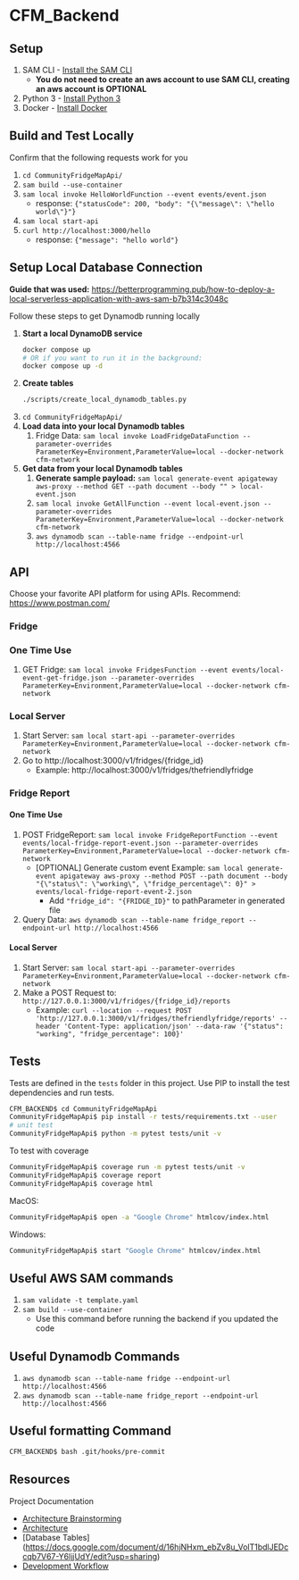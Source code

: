 # CFM_Backend

## Setup

1. SAM CLI - [Install the SAM CLI](https://docs.aws.amazon.com/serverless-application-model/latest/developerguide/serverless-sam-cli-install.html)
    * **You do not need to create an aws account to use SAM CLI, creating an aws account is OPTIONAL**
2. Python 3 - [Install Python 3](https://www.python.org/downloads/)
3. Docker - [Install Docker](https://docs.docker.com/get-docker/)

## Build and Test Locally

Confirm that the following requests work for you

1. `cd CommunityFridgeMapApi/`
2. `sam build --use-container`
3. `sam local invoke HelloWorldFunction --event events/event.json`
    * response: ```{"statusCode": 200, "body": "{\"message\": \"hello world\"}"}```
4. `sam local start-api`
5. `curl http://localhost:3000/hello`
    * response: ```{"message": "hello world"}```

## Setup Local Database Connection

**Guide that was used:** https://betterprogramming.pub/how-to-deploy-a-local-serverless-application-with-aws-sam-b7b314c3048c

Follow these steps to get Dynamodb running locally

1. **Start a local DynamoDB service**
    ```sh
    docker compose up
    # OR if you want to run it in the background:
    docker compose up -d
    ```
1. **Create tables**
    ```sh
    ./scripts/create_local_dynamodb_tables.py
    ```
1. `cd CommunityFridgeMapApi/`
1. **Load data into your local Dynamodb tables**
    1. Fridge Data: `sam local invoke LoadFridgeDataFunction --parameter-overrides ParameterKey=Environment,ParameterValue=local --docker-network cfm-network`
1. **Get data from your local Dynamodb tables**
    1. **Generate sample payload:** `sam local generate-event apigateway aws-proxy --method GET --path document --body "" > local-event.json`
    2. `sam local invoke GetAllFunction --event local-event.json --parameter-overrides ParameterKey=Environment,ParameterValue=local --docker-network cfm-network`
    3. `aws dynamodb scan --table-name fridge --endpoint-url http://localhost:4566`

## API

Choose your favorite API platform for using APIs.
Recommend: https://www.postman.com/


### Fridge

### One Time Use
1. GET Fridge: `sam local invoke FridgesFunction --event events/local-event-get-fridge.json --parameter-overrides ParameterKey=Environment,ParameterValue=local --docker-network cfm-network`

### Local Server
1. Start Server: `sam local start-api --parameter-overrides ParameterKey=Environment,ParameterValue=local --docker-network cfm-network`
2. Go to http://localhost:3000/v1/fridges/{fridge_id}
    * Example: http://localhost:3000/v1/fridges/thefriendlyfridge

### Fridge Report

#### One Time Use
1. POST FridgeReport: `sam local invoke FridgeReportFunction --event events/local-fridge-report-event.json --parameter-overrides ParameterKey=Environment,ParameterValue=local --docker-network cfm-network`
    * [OPTIONAL] Generate custom event Example: `sam local generate-event apigateway aws-proxy --method POST --path document --body "{\"status\": \"working\", \"fridge_percentage\": 0}" > events/local-fridge-report-event-2.json`
        * Add `"fridge_id": "{FRIDGE_ID}"` to pathParameter in generated file
2. Query Data: `aws dynamodb scan --table-name fridge_report --endpoint-url http://localhost:4566`

#### Local Server
1. Start Server: `sam local start-api --parameter-overrides ParameterKey=Environment,ParameterValue=local --docker-network cfm-network`
2. Make a POST Request to: `http://127.0.0.1:3000/v1/fridges/{fridge_id}/reports`
    * Example: `curl --location --request POST 'http://127.0.0.1:3000/v1/fridges/thefriendlyfridge/reports' --header 'Content-Type: application/json' --data-raw '{"status": "working", "fridge_percentage": 100}'`

## Tests

Tests are defined in the `tests` folder in this project. Use PIP to install the test dependencies and run tests.

```bash
CFM_BACKEND$ cd CommunityFridgeMapApi
CommunityFridgeMapApi$ pip install -r tests/requirements.txt --user
# unit test
CommunityFridgeMapApi$ python -m pytest tests/unit -v
```

To test with coverage
```bash
CommunityFridgeMapApi$ coverage run -m pytest tests/unit -v
CommunityFridgeMapApi$ coverage report
CommunityFridgeMapApi$ coverage html
```

MacOS:
```bash
CommunityFridgeMapApi$ open -a "Google Chrome" htmlcov/index.html
```

Windows:
```bash
CommunityFridgeMapApi$ start "Google Chrome" htmlcov/index.html
```

## Useful AWS SAM commands
1. `sam validate -t template.yaml`
2. `sam build --use-container`
    * Use this command before running the backend if you updated the code

## Useful Dynamodb Commands
1. `aws dynamodb scan --table-name fridge --endpoint-url http://localhost:4566`
2. `aws dynamodb scan --table-name fridge_report --endpoint-url http://localhost:4566`

## Useful formatting Command
```bash
CFM_BACKEND$ bash .git/hooks/pre-commit
```

## Resources

Project Documentation

  - [Architecture Brainstorming](https://docs.google.com/document/d/1FYClUD16KUY42_p93rZFHN-iyp94RU0Rtw517vj2jXs/edit)
  - [Architecture](https://docs.google.com/document/d/1yZVGAxVn4CEZyyce_Zuha3oYOOU8ey7ArBvLbm7l4bw/edit)
  - [Database Tables] (https://docs.google.com/document/d/16hjNHxm_ebZv8u_VolT1bdlJEDccqb7V67-Y6ljjUdY/edit?usp=sharing)
  - [Development Workflow](https://docs.google.com/document/d/1m9Xqo4QUVEBjMD7sMjxSHa3CxxjvrHppwc0nrdWCAAc/edit)
